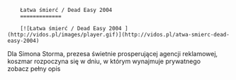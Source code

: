 
        Łatwa śmierć / Dead Easy 2004 
        =============
        
        [![Łatwa śmierć / Dead Easy 2004 ](http://vidos.pl/images/player.gif)](http://vidos.pl/atwa-smierc-dead-easy-2004)
        
        
 Dla Simona Storma, prezesa świetnie prosperującej agencji reklamowej, koszmar rozpoczyna się w dniu, w którym wynajmuje prywatnego zobacz pełny opis
    
